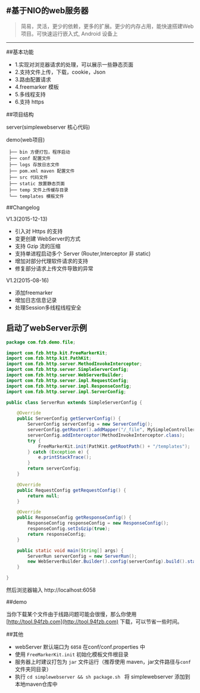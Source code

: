 ﻿#基于NIO的web服务器
------------

> 简易，灵活，更少的依赖，更多的扩展。更少的内存占用，能快速搭建Web项目。可快速运行嵌入式, Android 设备上

------------

##基本功能

- 1.实现对浏览器请求的处理，可以展示一些静态页面
- 2.支持文件上传，下载，cookie，Json
- 3.路由配置请求
- 4.freemarker 模板
- 5.多线程支持
- 6.支持 https

##项目结构

 server(simplewebserver 核心代码)
 

 demo(web项目)
 
```
 ├── bin 方便打包，程序启动
 ├── conf 配置文件
 ├── logs 存放日志文件
 ├── pom.xml maven 配置文件
 ├── src 代码文件
 ├── static 放置静态页面
 ├── temp 文件上传缓存目录
 └── templates 模板文件
```

##Changelog

V1.3(2015-12-13)

* 引入对 Https 的支持
* 变更创建 WebServer的方式
* 支持 Gzip 流的压缩
* 支持单进程启动多个 Server (Router,Interceptor 非 static)
* 增加对部分代理软件请求的支持
* 修复部分请求上传文件导致的异常

V1.2(2015-08-16)

* 添加freemarker
* 增加日志信息记录
* 处理Session多线程线程安全


## 启动了webServer示例


```java
package com.fzb.demo.file;

import com.fzb.http.kit.FreeMarkerKit;
import com.fzb.http.kit.PathKit;
import com.fzb.http.server.MethodInvokeInterceptor;
import com.fzb.http.server.SimpleServerConfig;
import com.fzb.http.server.WebServerBuilder;
import com.fzb.http.server.impl.RequestConfig;
import com.fzb.http.server.impl.ResponseConfig;
import com.fzb.http.server.impl.ServerConfig;

public class ServerRun extends SimpleServerConfig {

    @Override
    public ServerConfig getServerConfig() {
        ServerConfig serverConfig = new ServerConfig();
        serverConfig.getRouter().addMapper("/_file", MySimpleController.class);
        serverConfig.addInterceptor(MethodInvokeInterceptor.class);
        try {
            FreeMarkerKit.init(PathKit.getRootPath() + "/templates");
        } catch (Exception e) {
            e.printStackTrace();
        }
        return serverConfig;
    }

    @Override
    public RequestConfig getRequestConfig() {
        return null;
    }

    @Override
    public ResponseConfig getResponseConfig() {
        ResponseConfig responseConfig = new ResponseConfig();
        responseConfig.setIsGzip(true);
        return responseConfig;
    }

    public static void main(String[] args) {
        ServerRun serverConfig = new ServerRun();
        new WebServerBuilder.Builder().config(serverConfig).build().startWithThread();
    }

}
```

然后浏览器输入 http://localhost:6058 

##demo

当你下载某个文件由于线路问题可能会很慢，那么你使用 [http://tool.94fzb.com](http://tool.94fzb.com) 下载，可以节省一些时间。

##其他

* webServer 默认端口为 `6058` 在conf/conf.properties 中
* 使用 `FreeMarkerKit.init` 初始化模板文件根目录
* 服务器上时建议打包为 `jar` 文件运行（推荐使用 maven，jar文件路径与`conf` 文件夹同目录）
* 执行 `cd simplewebserver && sh package.sh ` 将 simplewebserver 添加到本地maven仓库中